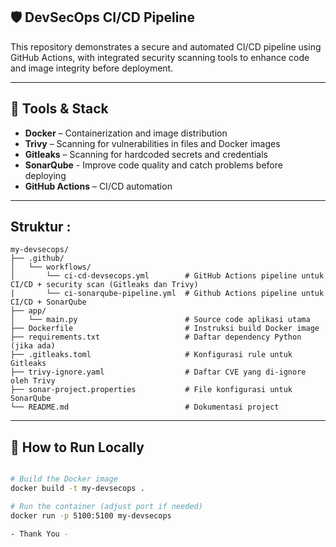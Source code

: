 ## 🛡️ DevSecOps CI/CD Pipeline

This repository demonstrates a secure and automated CI/CD pipeline using GitHub Actions, with integrated security scanning tools to enhance code and image integrity before deployment.

---

## 🔧 Tools & Stack

- **Docker** – Containerization and image distribution
- **Trivy** – Scanning for vulnerabilities in files and Docker images
- **Gitleaks** – Scanning for hardcoded secrets and credentials
- **SonarQube** - Improve code quality and catch problems before deploying
- **GitHub Actions** – CI/CD automation

---

## Struktur :

```
my-devsecops/
├── .github/
│   └── workflows/
│       └── ci-cd-devsecops.yml        # GitHub Actions pipeline untuk CI/CD + security scan (Gitleaks dan Trivy)
|       └── ci-sonarqube-pipeline.yml  # Github Actions pipeline untuk CI/CD + SonarQube
├── app/
│   └── main.py                        # Source code aplikasi utama
├── Dockerfile                         # Instruksi build Docker image
├── requirements.txt                   # Daftar dependency Python (jika ada)
├── .gitleaks.toml                     # Konfigurasi rule untuk Gitleaks
├── trivy-ignore.yaml                  # Daftar CVE yang di-ignore oleh Trivy
├── sonar-project.properties           # File konfigurasi untuk SonarQube
└── README.md                          # Dokumentasi project
```
---

## 🧪 How to Run Locally
```bash

# Build the Docker image
docker build -t my-devsecops .

# Run the container (adjust port if needed)
docker run -p 5100:5100 my-devsecops

- Thank You -